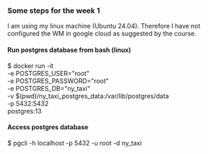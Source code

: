 ### Some steps for the week 1

I am using my linux machine (Ubuntu 24.04). Therefore I have not configured the WM in google cloud as suggested by the course.

#### Run postgres database from bash (linux)

$ docker run -it \
 -e POSTGRES_USER="root" \
 -e POSTGRES_PASSWORD="root" \
 -e POSTGRES_DB="ny_taxi" \
 -v $(pwd)/ny_taxi_postgres_data:/var/lib/postgres/data \
 -p 5432:5432 \
 postgres:13

#### Access postgres database

$ pgcli -h localhost -p 5432 -u root -d ny_taxi